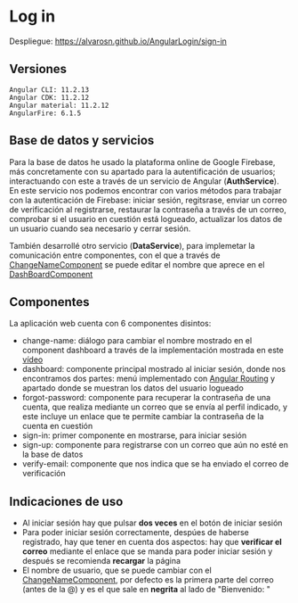 # Log in
Despliegue: https://alvarosn.github.io/AngularLogin/sign-in

## Versiones
```
Angular CLI: 11.2.13
Angular CDK: 11.2.12
Angular material: 11.2.12
AngularFire: 6.1.5
```


## Base de datos y servicios
Para la base de datos he usado la plataforma online de Google Firebase, más concretamente con su apartado para la autentificación de usuarios; interactuando con este a través de un servicio de Angular (**AuthService**). En este servicio nos podemos encontrar con varios métodos para trabajar con la autenticación de Firebase: iniciar sesión, regitsrase, enviar un correo de verificación al registrarse, restaurar la contraseña a través de un correo, comprobar si el usuario en cuestión está logueado, actualizar los datos de un usuario cuando sea necesario y cerrar sesión.

También desarrollé otro servicio (**DataService**), para implemetar la comunicación entre componentes, con el que a través de [ChangeNameComponent](https://github.com/AlvaroSN/AngularLogin/tree/main/src/app/components/change-name) se puede editar el nombre que aprece en el [DashBoardComponent](https://github.com/AlvaroSN/AngularLogin/tree/main/src/app/components/dashboard)


## Componentes
La aplicación web cuenta con 6 componentes disintos:
* change-name: diálogo para cambiar el nombre mostrado en el component dashboard a través de la implementación mostrada en este [vídeo](https://www.youtube.com/watch?v=w5cCsoOs8SI&t=1s)   
* dashboard: componente principal mostrado al iniciar sesión, donde nos encontramos dos partes: menú implementado con [Angular Routing](https://github.com/AlvaroSN/AngularLogin/tree/main/src/app/shared/routing) y apartado donde se muestran los datos del usuario logueado
* forgot-password: componente para recuperar la contraseña de una cuenta, que realiza mediante un correo que se envía al perfil indicado, y este incluye un enlace que te permite cambiar la contraseña de la cuenta en cuestión 
* sign-in: primer componente en mostrarse, para iniciar sesión
* sign-up: componente para registrarse con un correo que aún no esté en la base de datos
* verify-email: componente que nos indica que se ha enviado el correo de verificación 

## Indicaciones de uso
* Al iniciar sesión hay que pulsar **dos veces** en el botón de iniciar sesión
* Para poder iniciar sesión correctamente, despúes de haberse registrado, hay que tener en cuenta dos aspectos: hay que **verificar el correo** mediante el enlace que se manda para poder iniciar sesión y después se recomienda **recargar** la página 
* El nombre de usuario, que se puede cambiar con el [ChangeNameComponent](https://github.com/AlvaroSN/AngularLogin/tree/main/src/app/components/change-name), por defecto es la primera parte del correo (antes de la @) y es el que sale en **negrita** al lado de "Bienvenido: "

